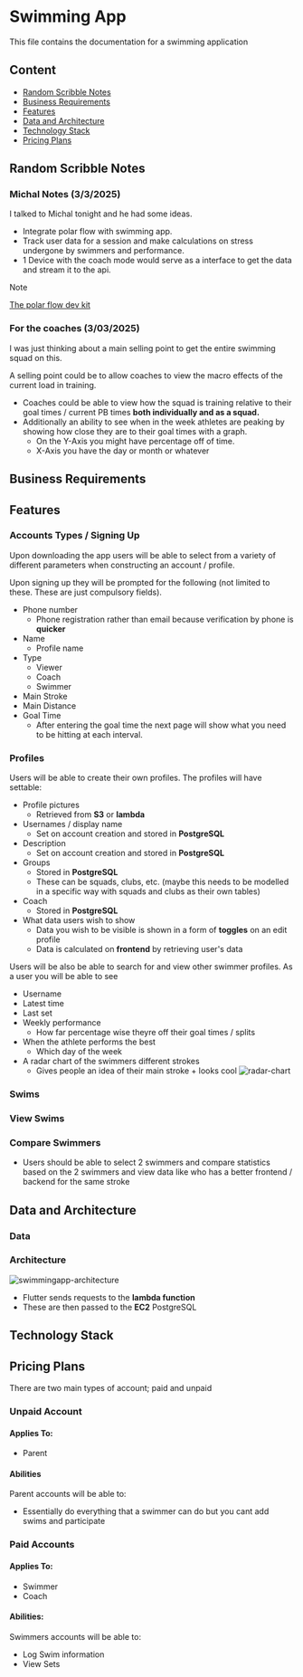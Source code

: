 # Swimming App

This file contains the documentation for a swimming application

## Content

- [Random Scribble Notes](#random-scribble-notes)
- [Business Requirements](#business-requirements)
- [Features](#features)
- [Data and Architecture](#data-and-architecture)
- [Technology Stack](#technology-stack)
- [Pricing Plans](#pricing-plans)

## Random Scribble Notes

### Michal Notes (3/3/2025)

I talked to Michal tonight and he had some ideas.

- Integrate polar flow with swimming app.
- Track user data for a session and make calculations on stress undergone by swimmers and performance.
- 1 Device with the coach mode would serve as a interface to get the data and stream it to the api.

>[!NOTE]
[The polar flow dev kit](https://www.polar.com/en/business/developers)

### For the coaches (3/03/2025)

I was just thinking about a main selling point to get the entire swimming squad on this.

A selling point could be to allow coaches to view the macro effects of the current load in training.

- Coaches could be able to view how the squad is training relative to their goal times / current PB times __both individually and as a squad.__
- Additionally an ability to see when in the week athletes are peaking by showing how close they are to their goal times with a graph.
  - On the Y-Axis you might have percentage off of time.
  - X-Axis you have the day or month or whatever


## Business Requirements

## Features

### Accounts Types / Signing Up

Upon downloading the app users will be able to select from a variety of different parameters when constructing an account / profile.

Upon signing up they will be prompted for the following (not limited to these. These are just compulsory fields).

- Phone number
  - Phone registration rather than email because verification by phone is __quicker__
- Name
  - Profile name
- Type
  - Viewer
  - Coach
  - Swimmer
- Main Stroke
- Main Distance
- Goal Time
  - After entering the goal time the next page will show what you need to be hitting at each interval.



### Profiles

Users will be able to create their own profiles. The profiles will have settable:

- Profile pictures
  - Retrieved from __S3__ or __lambda__
- Usernames / display name
  - Set on account creation and stored in __PostgreSQL__
- Description
  - Set on account creation and stored in __PostgreSQL__
- Groups
  - Stored in __PostgreSQL__
  - These can be squads, clubs, etc. (maybe this needs to be modelled in a specific way with squads and clubs as their own tables)
- Coach
  - Stored in __PostgreSQL__
- What data users wish to show
  - Data you wish to be visible is shown in a form of __toggles__ on an edit profile
  - Data is calculated on __frontend__ by retrieving user's data

Users will be also be able to search for and view other swimmer profiles. As a user you will be able to see

- Username
- Latest time
- Last set
- Weekly performance
  - How far percentage wise theyre off their goal times / splits
- When the athlete performs the best
  - Which day of the week
- A radar chart of the swimmers different strokes
  - Gives people an idea of their main stroke + looks cool
![radar-chart](./images/radar-chart-example.jpg)

### Swims

### View Swims

### Compare Swimmers

- Users should be able to select 2 swimmers and compare statistics based on the 2 swimmers and view data like who has a better frontend / backend for the same stroke

## Data and Architecture

### Data

### Architecture 

![swimmingapp-architecture](./images/swimmingapp-architecture.png)

- Flutter sends requests to the __lambda function__
- These are then passed to the __EC2__ PostgreSQL

## Technology Stack

## Pricing Plans

There are two main types of account; paid and unpaid

### Unpaid Account

#### Applies To:

- Parent

#### Abilities

Parent accounts will be able to:

- Essentially do everything that a swimmer can do but you cant add swims and participate 

### Paid Accounts

#### Applies To:

- Swimmer
- Coach

#### Abilities:

Swimmers accounts will be able to:

- Log Swim information
- View Sets
  



